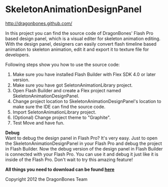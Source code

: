 SkeletonAnimationDesignPanel
======================
http://dragonbones.github.com/ 

In this project you can find the source code of DragonBones' Flash Pro based design panel, which is a visual editer for skeleton animation editing. With the design panel, designers can easily convert flash timeline based animation to skeleton animation, edit it and export it to texture file for developers. 

Following steps show you how to use the source code:  
1. Make sure you have installed Flash Builder with Flex SDK 4.0 or later version.  
2. Make sure you have got SeletonAnimationLibrary project.  
3. Open Flash Builder and create a Flex project named SkeletonAnimationDesignPanel.  
4. Change project location to SkeletonAnimationDesignPanel's location to make sure the IDE can find the source code.  
5. Import SeletonAnimationLibrary project.  
6. (Optional) Change project theme to "Graphite".  
7. Test Move and have fun.

**Debug**  
Want to debug the design panel in Flash Pro? It's very easy. Just to open the SkeletonAnimationDesignPanel in your Flash Pro and debug the project in Flash Builder. Now the debug version of the design panel in Flash Builder is connected with your Flash Pro. You can use it and debug it just like it is inside of the Flash Pro. Don't wait to try this amazing feature!

**All things you need to download can be found [here](http://dragonbones.github.com/download.html)**  

Copyright 2012 the DragonBones Team
